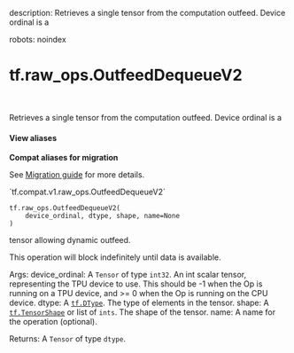 description: Retrieves a single tensor from the computation outfeed. Device ordinal is a

robots: noindex

# tf.raw_ops.OutfeedDequeueV2

<!-- Insert buttons and diff -->

<table class="tfo-notebook-buttons tfo-api nocontent" align="left">

</table>



Retrieves a single tensor from the computation outfeed. Device ordinal is a

<section class="expandable">
  <h4 class="showalways">View aliases</h4>
  <p>
<b>Compat aliases for migration</b>
<p>See
<a href="https://www.tensorflow.org/guide/migrate">Migration guide</a> for
more details.</p>
<p>`tf.compat.v1.raw_ops.OutfeedDequeueV2`</p>
</p>
</section>

<pre class="devsite-click-to-copy prettyprint lang-py tfo-signature-link">
<code>tf.raw_ops.OutfeedDequeueV2(
    device_ordinal, dtype, shape, name=None
)
</code></pre>



<!-- Placeholder for "Used in" -->
tensor allowing dynamic outfeed.

  This operation will block indefinitely until data is available.

  Args:
    device_ordinal: A `Tensor` of type `int32`.
      An int scalar tensor, representing the TPU device to use. This should be -1 when
      the Op is running on a TPU device, and >= 0 when the Op is running on the CPU
      device.
    dtype: A <a href="../../tf/dtypes/DType.md"><code>tf.DType</code></a>. The type of elements in the tensor.
    shape: A <a href="../../tf/TensorShape.md"><code>tf.TensorShape</code></a> or list of `ints`. The shape of the tensor.
    name: A name for the operation (optional).

  Returns:
    A `Tensor` of type `dtype`.
  